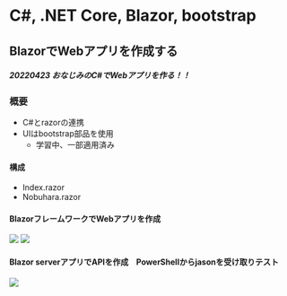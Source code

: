 # C#, .NET Core, Blazor, bootstrap

## BlazorでWebアプリを作成する
  ##### 20220423 おなじみのC#でWebアプリを作る！！
  
### 概要
  - C#とrazorの連携
  - UIはbootstrap部品を使用
    - 学習中、一部適用済み
#### 構成
  - Index.razor
  - Nobuhara.razor

#### BlazorフレームワークでWebアプリを作成
<img src="https://user-images.githubusercontent.com/88915966/173495403-ae6a84ec-9996-4ff7-9a26-67fd270e7faa.jpg">
<img src="https://user-images.githubusercontent.com/88915966/173495682-b5f60d93-e499-4e02-8ed9-442ea34133b5.jpg">

#### Blazor serverアプリでAPIを作成　PowerShellからjasonを受け取りテスト
<img src="image" src="https://user-images.githubusercontent.com/88915966/173499245-5faa0889-53ef-44ed-a56f-2f293e7d72e6.jpg">

